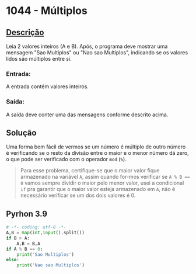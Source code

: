# 1044 - Múltiplos

## [Descrição](https://www.beecrowd.com.br/judge/pt/problems/view/1044)

Leia 2 valores inteiros (A e B). Após, o programa deve mostrar uma mensagem "Sao Multiplos" ou "Nao sao Multiplos", indicando se os valores lidos são múltiplos entre si.

### Entrada:
A entrada contém valores inteiros.

### Saída:
A saída deve conter uma das mensagens conforme descrito acima.

## Solução

Uma forma bem fácil de vermos se um número é múltiplo de outro número é verificando se o resto da divisão entre o maior e o menor número dá zero, o que pode ser verificado com o operador `mod` (`%`).

> Para esse problema, certifique-se que o maior valor fique armazenado na variável `A`, assim quando for-mos verificar se `A % B == 0` vamos sempre dividir o maior pelo menor valor, usei a condicional `if` pra garantir que o maior valor esteja armazenado em `A`, não é necessário verificar se um dos dois valores é 0.

## Pyrhon 3.9

```Python
# -*- coding: utf-8 -*-
A,B = map(int,input().split())
if B > A:
    A,B = B,A
if A % B == 0:
    print('Sao Multiplos')
else:
    print('Nao sao Multiplos')
```
